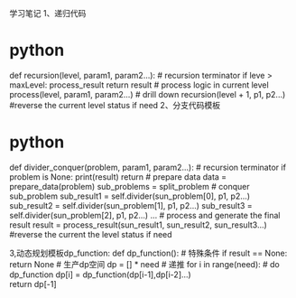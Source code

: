 学习笔记
1、递归代码
# python
def recursion(level, param1, param2...):
    # recursion terminator
    if leve > maxLevel:
        process_result
        return result
    # process logic  in current level
    process(level, param1, param2...)
    # drill down
    recursion(level + 1, p1, p2...)
    #reverse the current level status if need
2、分支代码模板
# python
def divider_conquer(problem, param1, param2...):
    # recursion terminator
    if problem is None:
        print(result)
        return
    # prepare data
    data = prepare_data(problem)
    sub_problems = split_problem
    # conquer sub_problem
    sub_result1 = self.divider(sun_problem[0], p1, p2...) 
    sub_result2 = self.divider(sun_problem[1], p1, p2...) 
    sub_result3 = self.divider(sun_problem[2], p1, p2...) 
    ...
    # process and generate the final result
    result = process_result(sun_result1, sun_result2, sun_result3...)
    #reverse the current the level status if need
    
3,动态规划模板dp_function:
def dp_function():
    # 特殊条件
    if result == None:
        return None
    # 生产dp空间
    dp = [] * need
     # 递推
    for i in range(need):
        # do dp_function
        dp[i] = dp_function(dp[i-1],dp[i-2]...)   
    return dp[-1]
    